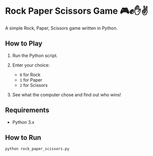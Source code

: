 # Rock Paper Scissors Game 🎮✊✋✌️

A simple Rock, Paper, Scissors game written in Python.

## How to Play

1. Run the Python script.

2. Enter your choice: 
   - `0` for Rock 
   - `1` for Paper 
   - `2` for Scissors

3. See what the computer chose and find out who wins!

## Requirements

- Python 3.x

## How to Run

```bash
python rock_paper_scissors.py
